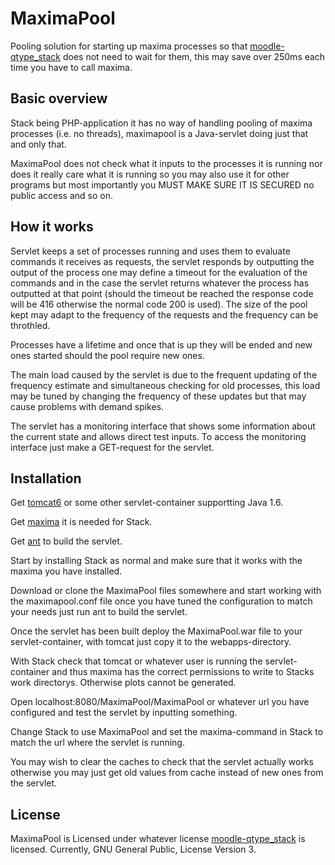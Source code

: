 MaximaPool
==========

Pooling solution for starting up maxima processes so that [moodle-qtype_stack](https://github.com/sangwinc/moodle-qtype_stack/) does not need to wait for them, this may save over 250ms each time you have to call maxima.

## Basic overview

Stack being PHP-application it has no way of handling pooling of maxima processes (i.e. no threads), maximapool is a Java-servlet doing just that and only that.

MaximaPool does not check what it inputs to the processes it is running nor does it really care what it is running so you may also use it for other programs but most importantly you MUST MAKE SURE IT IS SECURED no public access and so on.


## How it works

Servlet keeps a set of processes running and uses them to evaluate commands it receives as requests, the servlet responds by outputting the output of the process one may define a timeout for the evaluation of the commands and in the case the servlet returns whatever the process has outputted at that point (should the timeout be reached the response code will be 416 otherwise the normal code 200 is used). The size of the pool kept may adapt to the frequency of the requests and the frequency can be throthled.

Processes have a lifetime and once that is up they will be ended and new ones started should the pool require new ones. 

The main load caused by the servlet is due to the frequent updating of the frequency estimate and simultaneous checking for old processes, this load may be tuned by changing the frequency of these updates but that may cause problems with demand spikes.

The servlet has a monitoring interface that shows some information about the current state and allows direct test inputs. To access the monitoring interface just make a GET-request for the servlet.


## Installation

Get [tomcat6](http://tomcat.apache.org/) or some other servlet-container supportting Java 1.6. 

Get [maxima](http://maxima.sourceforge.net/) it is needed for Stack.

Get [ant](http://ant.apache.org/) to build the servlet.

Start by installing Stack as normal and make sure that it works with the maxima you have installed.

Download or clone the MaximaPool files somewhere and start working with the maximapool.conf file once you have tuned the configuration to match your needs just run ant to build the servlet.

Once the servlet has been built deploy the MaximaPool.war file to your servlet-container, with tomcat just copy it to the webapps-directory.

With Stack check that tomcat or whatever user is running the servlet-container and thus maxima has the correct permissions to write to Stacks work directorys. Otherwise plots cannot be generated.

Open localhost:8080/MaximaPool/MaximaPool or whatever url you have configured and test the servlet by inputting something.

Change Stack to use MaximaPool and set the maxima-command in Stack to match the url where the servlet is running.

You may wish to clear the caches to check that the servlet actually works otherwise you may just get old values from cache instead of new ones from the servlet.

## License

MaximaPool is Licensed under whatever license [moodle-qtype_stack](https://github.com/sangwinc/moodle-qtype_stack/) is licensed. Currently, GNU General Public, License Version 3.

